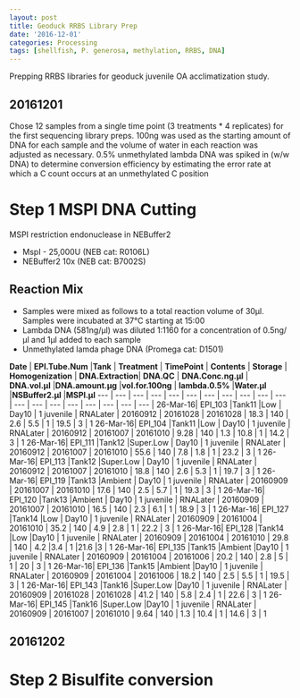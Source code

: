 ```yaml
---
layout: post
title: Geoduck RRBS Library Prep
date: '2016-12-01'
categories: Processing
tags: [shellfish, P. generosa, methylation, RRBS, DNA]
---
```


Prepping RRBS libraries for geoduck juvenile OA acclimatization study.

## 20161201
Chose 12 samples from a single time point (3 treatments * 4 replicates) for the first sequencing library preps. 100ng was used as the starting amount of DNA for each sample and the volume of water in each reaction was adjusted as necessary. 0.5% unmethylated lambda DNA was spiked in (w/w DNA) to determine conversion efficiency by estimating the error rate at which a C count occurs at an unmethylated C position

# Step 1 MSPI DNA Cutting
MSPI restriction endonuclease in NEBuffer2

* MspI - 25,000U (NEB cat: R0106L)
* NEBuffer2 10x (NEB cat: B7002S)

## Reaction Mix
* Samples were mixed as follows to a total reaction volume of 30µl. Samples were incubated at 37°C starting at 15:00 
* Lambda DNA (581ng/µl) was diluted 1:1160 for a concentration of 0.5ng/µl and 1µl added to each sample
* Unmethylated lamda phage DNA (Promega cat: D1501)

**Date**    | **EPI.Tube.Num**    |**Tank**    | **Treatment**    | **TimePoint**    | **Contents**    | **Storage**    | **Homogenization**    | **DNA.Extraction**|     **DNA.QC** |    **DNA.Conc.ng.µl** |    **DNA.vol.µl**     |**DNA.amount.µg**     |**vol.for.100ng** |    **lambda.0.5%**     |**Water.µl**     |**NSBuffer2.µl**     |**MSPI.µl**
--- | --- | --- | --- | --- | --- | --- | --- | --- | --- | --- | --- | --- | --- | --- | --- | --- | --- | --- |
26-Mar-16|    EPI_103    |Tank11     |Low    | Day10    | 1 juvenile |    RNALater |    20160912 |    20161028 |    20161028 |    18.3 |    140 |    2.6 |    5.5 |    1 |    19.5 |    3  |    1
26-Mar-16|    EPI_104    |Tank11     |Low    | Day10    | 1 juvenile |    RNALater |    20160912 |    20161007 |    20161010 |    9.28 |    140 |    1.3 |    10.8 |    1 |    14.2 |    3  |    1
26-Mar-16|    EPI_111    |Tank12     |Super.Low    | Day10 |    1 juvenile |    RNALater |    20160912 |    20161007 |    20161010 |    55.6 |    140 |    7.8 |    1.8 |    1 |    23.2 |    3  |    1
26-Mar-16|    EPI_113    |Tank12     |Super.Low    | Day10    | 1 juvenile |    RNALater |    20160912 |    20161007 |    20161010 |    18.8 |    140 |    2.6 |    5.3 |    1 |    19.7 |    3  |    1
26-Mar-16|    EPI_119    |Tank13     |Ambient    | Day10    | 1 juvenile |    RNALater |    20160909 |    20161007 |    20161010 |    17.6 |    140 |    2.5 |    5.7 |    1 |    19.3 |    3  |    1
26-Mar-16|    EPI_120    |Tank13     |Ambient    | Day10    | 1 juvenile |    RNALater |    20160909 |    20161007 |    20161010 |    16.5 |    140 |    2.3 |    6.1 |    1 |    18.9 |    3  |    1
26-Mar-16|    EPI_127    |Tank14     |Low    | Day10    | 1 juvenile |    RNALater |    20160909 |    20161004 |    20161010 |    35.2 |    140 |    4.9 |    2.8 |    1 |    22.2 |    3  |    1
26-Mar-16|    EPI_128    |Tank14     |Low     |Day10    | 1 juvenile |    RNALater |    20160909 |    20161004 |    20161010 |    29.8 |    140 |    4.2     |3.4 |    1     |21.6     |3  |    1
26-Mar-16|    EPI_135    |Tank15     |Ambient     |Day10    | 1 juvenile |    RNALater |    20160909 |    20161004 |    20161006 |    20.2 |    140 |    2.8 |    5 |    1 |    20 |    3  |    1
26-Mar-16|    EPI_136    |Tank15     |Ambient     |Day10    | 1 juvenile |    RNALater |    20160909 |    20161004 |    20161006 |    18.2 |    140 |    2.5 |    5.5 |    1 |    19.5 |    3  |    1
26-Mar-16|    EPI_143    |Tank16     |Super.Low     |Day10    | 1 juvenile |    RNALater |    20160909 |    20161028 |    20161028 |    41.2 |    140 |    5.8 |    2.4 |    1 |    22.6 |    3  |    1
26-Mar-16|    EPI_145    |Tank16     |Super.Low     |Day10    | 1 juvenile |    RNALater |    20160909 |    20161007 |    20161010 |    9.64 |    140 |    1.3 |    10.4 |    1 |    14.6 |    3  |    1


## 20161202

# Step 2 Bisulfite conversion
